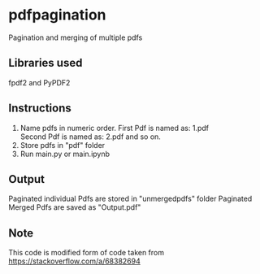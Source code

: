 # pdfpagination
Pagination and merging of multiple pdfs

## Libraries used
fpdf2 and PyPDF2 

## Instructions
1. Name pdfs in numeric order. 
    First Pdf is named as: 1.pdf  
    Second Pdf is named as: 2.pdf
    and so on.
2. Store pdfs in "pdf" folder
3. Run main.py or main.ipynb

## Output
Paginated individual Pdfs are stored in "unmergedpdfs" folder
Paginated Merged Pdfs are saved as "Output.pdf"


## Note
This code is modified form of code taken from https://stackoverflow.com/a/68382694
